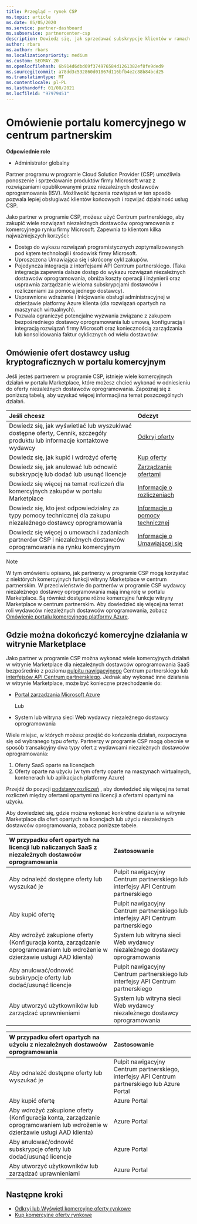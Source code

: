 ```yaml
---
title: Przegląd — rynek CSP
ms.topic: article
ms.date: 05/05/2020
ms.service: partner-dashboard
ms.subservice: partnercenter-csp
description: Dowiedz się, jak sprzedawać subskrypcje klientów w ramach oferty oprogramowanie jako usługa (SaaS) od niezależnych dostawców oprogramowania (ISV) w portalu Marketplace.
author: rbars
ms.author: rbars
ms.localizationpriority: medium
ms.custom: SEOMAY.20
ms.openlocfilehash: 6b914d6dbd69f374976584d1261382ef8fe9ded9
ms.sourcegitcommit: a78dd3c532860d01867d116bfb4e2c88b84bcd25
ms.translationtype: MT
ms.contentlocale: pl-PL
ms.lasthandoff: 01/08/2021
ms.locfileid: "97979451"
---
```

# <a name="overview-of-the-commercial-marketplace-in-partner-center"></a>Omówienie portalu komercyjnego w centrum partnerskim

**Odpowiednie role**

- Administrator globalny

Partner programu w programie Cloud Solution Provider (CSP) umożliwia ponoszenie i sprzedawanie produktów firmy Microsoft wraz z rozwiązaniami opublikowanymi przez niezależnych dostawców oprogramowania (ISV). Możliwość łączenia rozwiązań w ten sposób pozwala lepiej obsługiwać klientów końcowych i rozwijać działalność usług CSP.

Jako partner w programie CSP, możesz użyć Centrum partnerskiego, aby zakupić wiele rozwiązań niezależnych dostawców oprogramowania z komercyjnego rynku firmy Microsoft. Zapewnia to klientom kilka najważniejszych korzyści:

- Dostęp do wykazu rozwiązań programistycznych zoptymalizowanych pod kątem technologii i środowisk firmy Microsoft.
- Uproszczona Umawiająca się i skrócony cykl zakupów.
- Pojedyncza integracja z interfejsami API Centrum partnerskiego. (Taka integracja zapewnia dalsze dostęp do wykazu rozwiązań niezależnych dostawców oprogramowania, obniża koszty operacji i inżynierii oraz usprawnia zarządzanie wieloma subskrypcjami dostawców i rozliczeniami za pomocą jednego dostawcy).
- Usprawnione wdrażanie i Inicjowanie obsługi administracyjnej w dzierżawie platformy Azure klienta (dla rozwiązań opartych na maszynach wirtualnych).
- Pozwala ograniczyć potencjalne wyzwania związane z zakupem bezpośredniego dostawcy oprogramowania lub umową, konfiguracją i integracją rozwiązań firmy Microsoft oraz koniecznością zarządzania lub konsolidowania faktur cyklicznych od wielu dostawców.

## <a name="overview-of-csp-offers-in-the-commercial-marketplace"></a>Omówienie ofert dostawcy usług kryptograficznych w portalu komercyjnym

Jeśli jesteś partnerem w programie CSP, istnieje wiele komercyjnych działań w portalu Marketplace, które możesz chcieć wykonać w odniesieniu do oferty niezależnych dostawców oprogramowania. Zapoznaj się z poniższą tabelą, aby uzyskać więcej informacji na temat poszczególnych działań.

|**Jeśli chcesz**  |**Odczyt**   |
|:------------------------------------|:------------------|
|Dowiedz się, jak wyświetlać lub wyszukiwać dostępne oferty, Cennik, szczegóły produktu lub informacje kontaktowe wydawcy | [Odkryj oferty](csp-commercial-marketplace-discover.md) | 
|Dowiedz się, jak kupić i wdrożyć ofertę   | [Kup oferty](csp-commercial-marketplace-purchase.md)   | 
|Dowiedz się, jak anulować lub odnowić subskrypcję lub dodać lub usunąć licencje  | [Zarządzanie ofertami](csp-commercial-marketplace-manage.md) |
|Dowiedz się więcej na temat rozliczeń dla komercyjnych zakupów w portalu Marketplace | [Informacje o rozliczeniach](csp-commercial-marketplace-billing.md) |
|Dowiedz się, kto jest odpowiedzialny za typy pomocy technicznej dla zakupu niezależnego dostawcy oprogramowania | [Informacje o pomocy technicznej](csp-commercial-marketplace-support.md) |
|Dowiedz się więcej o umowach i zadaniach partnerów CSP i niezależnych dostawców oprogramowania na rynku komercyjnym | [Informacje o Umawiającej się](csp-commercial-marketplace-contracting.md) |

> [!NOTE]
> W tym omówieniu opisano, jak partnerzy w programie CSP mogą korzystać z niektórych komercyjnych funkcji witryny Marketplace w centrum partnerskim. W przeciwieństwie do partnerów w programie CSP wydawcy niezależnego dostawcy oprogramowania mają inną rolę w portalu Marketplace. Są również dostępne różne komercyjne funkcje witryny Marketplace w centrum partnerskim. Aby dowiedzieć się więcej na temat roli wydawców niezależnych dostawców oprogramowania, zobacz [Omówienie portalu komercyjnego platformy Azure](/azure/marketplace/partner-center-portal/commercial-marketplace-overview).

## <a name="where-to-complete-commercial-marketplace-activities"></a>Gdzie można dokończyć komercyjne działania w witrynie Marketplace

Jako partner w programie CSP można wykonać wiele komercyjnych działań w witrynie Marketplace dla niezależnych dostawców oprogramowania SaaS bezpośrednio z poziomu [pulpitu nawigacyjnego](https://partner.microsoft.com/dashboard) Centrum partnerskiego lub [interfejsów API Centrum partnerskiego](/partner-center/develop/). Jednak aby wykonać inne działania w witrynie Marketplace, może być konieczne przechodzenie do:

- [Portal zarządzania Microsoft Azure](https://portal.azure.com/)

    Lub

- System lub witryna sieci Web wydawcy niezależnego dostawcy oprogramowania

Wiele miejsc, w których możesz przejść do kończenia działań, rozpoczyna się od wybranego typu oferty. Partnerzy w programie CSP mogą obecnie w sposób transakcyjny dwa typy ofert z wydawcami niezależnych dostawców oprogramowania:

1. Oferty SaaS oparte na licencjach  
2. Oferty oparte na użyciu (w tym oferty oparte na maszynach wirtualnych, kontenerach lub aplikacjach platformy Azure)

Przejdź do pozycji [podstawy rozliczeń](billing-basics.md) , aby dowiedzieć się więcej na temat rozliczeń między ofertami opartymi na licencji a ofertami opartymi na użyciu.  

Aby dowiedzieć się, gdzie można wykonać konkretne działania w witrynie Marketplace dla ofert opartych na licencjach lub użyciu niezależnych dostawców oprogramowania, zobacz poniższe tabele.

|**W przypadku ofert opartych na licencji lub naliczanych SaaS z niezależnych dostawców oprogramowania**  |**Zastosowanie**  |
|:------------------------------------|:------------------|
|Aby odnaleźć dostępne oferty lub wyszukać je  | Pulpit nawigacyjny Centrum partnerskiego lub interfejsy API Centrum partnerskiego  |
|Aby kupić ofertę  | Pulpit nawigacyjny Centrum partnerskiego lub interfejsy API Centrum partnerskiego  |
|Aby wdrożyć zakupione oferty (Konfiguracja konta, zarządzanie oprogramowaniem lub wdrożenie w dzierżawie usługi AAD klienta)  | System lub witryna sieci Web wydawcy niezależnego dostawcy oprogramowania  |
|Aby anulować/odnowić subskrypcje oferty lub dodać/usunąć licencje | Pulpit nawigacyjny Centrum partnerskiego lub interfejsy API Centrum partnerskiego  |
|Aby utworzyć użytkowników lub zarządzać uprawnieniami  | System lub witryna sieci Web wydawcy niezależnego dostawcy oprogramowania  |

|**W przypadku ofert opartych na użyciu z niezależnych dostawców oprogramowania**  |**Zastosowanie**  |
|:------------------------------------|:------------------|
|Aby odnaleźć dostępne oferty lub wyszukać je  | Pulpit nawigacyjny Centrum partnerskiego, interfejsy API Centrum partnerskiego lub Azure Portal  |
|Aby kupić ofertę  | Azure Portal  |
|Aby wdrożyć zakupione oferty (Konfiguracja konta, zarządzanie oprogramowaniem lub wdrożenie w dzierżawie usługi AAD klienta)  | Azure Portal  |
|Aby anulować/odnowić subskrypcje oferty lub dodać/usunąć licencje | Azure Portal  |
|Aby utworzyć użytkowników lub zarządzać uprawnieniami  | Azure Portal  |

## <a name="next-steps"></a>Następne kroki

- [Odkryj lub Wyświetl komercyjne oferty rynkowe](csp-commercial-marketplace-discover.md)
- [Kup komercyjne oferty rynkowe](csp-commercial-marketplace-purchase.md)
